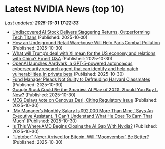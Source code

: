 # Latest NVIDIA News (top 10)
_Last updated: **2025-10-31 17:22:33**_

- [Undiscovered AI Stock Delivers Staggering Returns, Outperforming Tech Titans](https://biztoc.com/x/bcc0873eba0cc94d) (Published: 2025-10-30)
- [How an Underground Retail Warehouse Will Help Paris Combat Pollution](https://biztoc.com/x/992988050e6c17cb) (Published: 2025-10-30)
- [What will Trump’s deal with Xi mean for the US economy and relations with China? Expert Q&A](https://theconversation.com/what-will-trumps-deal-with-xi-mean-for-the-us-economy-and-relations-with-china-expert-qanda-268688) (Published: 2025-10-30)
- [OpenAI launches Aardvark, a GPT-5-powered autonomous cybersecurity research agent that can identify and help patch vulnerabilities, in private beta](https://biztoc.com/x/cc1fce0cbb580693) (Published: 2025-10-30)
- [Fund Manager Pleads Not Guilty to Defrauding Harvard Classmates](https://biztoc.com/x/99c30df4f3360715) (Published: 2025-10-30)
- [Google Stock Could Be the Smartest AI Play of 2025. Should You Buy It Now?](https://biztoc.com/x/f51b5be7413b8a93) (Published: 2025-10-30)
- [MEG Delays Vote on Cenovus Deal, Citing Regulatory Issue](https://biztoc.com/x/3e243e209f9cdacc) (Published: 2025-10-30)
- ['My Manager's Monthly Salary Is $92,000 More Than Mine,' Says An Executive Assistant. 'I Can't Understand What He Does To Earn That Much'](https://biztoc.com/x/e7d135299659760b) (Published: 2025-10-30)
- [Is This Where AMD Begins Closing the AI Gap With Nvidia?](https://biztoc.com/x/4138531ac7ea10c7) (Published: 2025-10-30)
- [“Uptober” Never Arrived for Bitcoin. Will “Moonvember” Be Better?](https://biztoc.com/x/db61583f8d988327) (Published: 2025-10-30)
